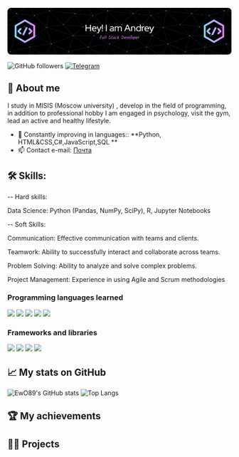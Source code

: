 ![image](https://github.com/EwO89/EwO89/blob/main/github-header-image%20(1).png)


![GitHub followers](https://img.shields.io/github/followers/EwO89?style=social)
[![Telegram](path-to-telegram-icon.png)](https://t.me/EwO_889)


## 🚀 About me
I study in MISIS (Moscow university) , develop in the field of programming, in addition to professional hobby I am engaged in psychology, visit the gym, lead an active and healthy lifestyle.

- 🌱 Constantly improving in languages:: **Python, HTML&CSS,C#,JavaScript,SQL **
- 📫 Contact e-mail: [Почта](mailto:andrej.kazannikov@gmail.com)

## 🛠️ Skills:
-- Hard skills:

  Data Science: Python (Pandas, NumPy, SciPy), R, Jupyter Notebooks
  
-- Soft Skills:

  Communication: Effective communication with teams and clients.

  Teamwork: Ability to successfully interact and collaborate across teams.

  Problem Solving: Ability to analyze and solve complex problems.

  Project Management: Experience in using Agile and Scrum methodologies


### Programming languages learned

<img src="https://img.shields.io/badge/Python-F08080?style=for-the-badge&logo=pythonB&logoColor=red" /> <img src="https://img.shields.io/badge/HTML-FFFAFA?style=for-the-badge&logo=htmlB&logoColor=red" /> <img src="https://img.shields.io/badge/CSS-DAA520?style=for-the-badge&logo=CSSB&logoColor=red" /> <img src="https://img.shields.io/badge/JavaScript-8B008B?style=for-the-badge&logo=javascriptB&logoColor=red" /> <img src="https://img.shields.io/badge/SQL-008000?style=for-the-badge&logo=SQLB&logoColor=red" />


### Frameworks and libraries

<img src="https://img.shields.io/badge/Flask-32CD32?style=for-the-badge&logo=flaskB&logoColor=red" /> <img src="https://img.shields.io/badge/Django-FFFF00?style=for-the-badge&logo=DjangoB&logoColor=red" /> <img src="https://img.shields.io/badge/React-00FFFF?style=for-the-badge&logo=ReactB&logoColor=red" /> <img src="https://img.shields.io/badge/Vue.js-7B68EE?style=for-the-badge&logo=Vue.jsB&logoColor=red" />








## 📈 My stats on  GitHub

![EwO89's GitHub stats](https://github-readme-stats.vercel.app/api?username=EwO89&show_icons=true&theme=radical)
![Top Langs](https://github-readme-stats.vercel.app/api/top-langs/?username=EwO89&theme=radical&layout=compact)

## 🏆 My achievements




## 👨‍💻 Projects



